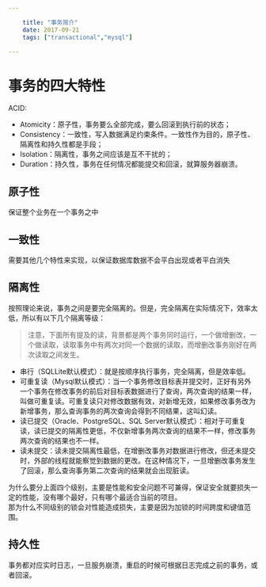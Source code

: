 ```yaml
---

    title: "事务简介"
    date: 2017-09-21
    tags: ["transactional","mysql"]

---
```


# 事务的四大特性
ACID:  
* Atomicity：原子性，事务要么全部完成，要么回滚到执行前的状态；
* Consistency：一致性，写入数据满足约束条件。一致性作为目的，原子性、隔离性和持久性都是手段；
* Isolation：隔离性，事务之间应该是互不干扰的；
* Duration：持久性，事务在任何情况都能提交和回滚，就算服务器崩溃。

## 原子性
保证整个业务在一个事务之中
## 一致性
需要其他几个特性来实现，以保证数据库数据不会平白出现或者平白消失
## 隔离性
按照理论来说，事务之间是要完全隔离的。但是，完全隔离在实际情况下，效率太低，所以有以下几个隔离等级：  
> 注意，下面所有提及的读，背景都是两个事务同时运行，一个做增删改，一个做读取，读取事务中有两次对同一个数据的读取，而增删改事务刚好在两次读取之间发生。
* 串行（SQLLite默认模式）：就是按顺序执行事务，完全隔离，但是效率低。  
* 可重复读（Mysql默认模式）：当一个事务修改目标表并提交时，正好有另外一个事务在修改事务的前后对目标表数据进行了查询，两次查询的结果一样，叫做可重复读。可重复读只对修改数据有效，对新增无效，如果修改事务改为新增事务，那么查询事务的两次查询会得到不同结果，这叫幻读。    
* 读已提交（Oracle、PostgreSQL、SQL Server默认模式）：相对于可重复读，读已提交的隔离性更低，不仅新增事务两次查询的结果不一样，修改事务两次查询的结果也不一样。
* 读未提交：读未提交隔离性最低，在增删改事务对数据进行修改，但还未提交时，外部的线程就能察觉到数据的更改。在这种情况下，一旦增删改事务发生了回滚，那么查询事务第二次查询的结果就会出现脏读。  

为什么要分上面四个级别，主要是性能和安全问题不可兼得，保证安全就要损失一定的性能，没有哪个最好，只有哪个最适合当前的项目。  
那为什么不同级别的锁会对性能造成损失，主要是因为加锁的时间跨度和键值范围。  
## 持久性
事务都对应实时日志，一旦服务崩溃，重启的时候可根据日志完成之前的事务，或者回滚。